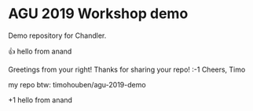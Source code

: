 # AGU 2019 Workshop demo

Demo repository for Chandler.


:+1: hello from anand


Greetings from your right! Thanks for sharing your repo! :-1
Cheers,
Timo

my repo btw:
timohouben/agu-2019-demo


+1 hello from anand
